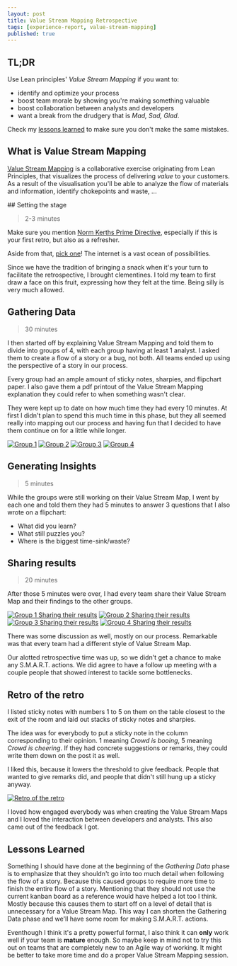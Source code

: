 ```yaml
---
layout: post
title: Value Stream Mapping Retrospective
tags: [experience-report, value-stream-mapping]
published: true
---
```

## TL;DR
Use Lean principles' _Value Stream Mapping_ if you want to:

* identify and optimize your process
* boost team morale by showing you're making something valuable
* boost collaboration between analysts and developers
* want a break from the drudgery that is _Mad, Sad, Glad_.

Check my [lessons learned](/2016/04/15/first-time-running-value-stream-mapping-retrospective/#lessons-learned) to make sure you don't make the same mistakes.

## What is Value Stream Mapping
[Value Stream Mapping](http://wall-skills.com/2014/value-stream-mapping/) is a collaborative exercise originating from Lean Principles, that visualizes the process of delivering _value_ to your customers. As a result of the visualisation you'll be able to analyze the flow of materials and information, identify chokepoints and waste, ...

​​## Setting the stage
> 2-3 minutes

Make sure you mention [Norm Kerths Prime Directive](http://martinfowler.com/bliki/PrimingPrimeDirective.html), especially if this is your first retro, but also as a refresher.

Aside from that, [pick one](http://www.plans-for-retrospectives.com/?id=1-2-3-18-22-31-32-36-42-43-46-52-59-70-76-81-82-84-85-90)! The internet is a vast ocean of possibilities.

Since we have the tradition of bringing a snack when it's your turn to facilitate the retrospective, I brought clementines. I told my team to first draw a face on this fruit, expressing how they felt at the time. Being silly is very much allowed.

## Gathering Data
> 30 minutes

I then started off by explaining Value Stream Mapping and told them to divide into groups of 4, with each group having at least 1 analyst. I asked them to create a flow of a story or a bug, not both. All teams ended up using the perspective of a story in our process.

Every group had an ample amount of sticky notes, sharpies, and flipchart paper. I also gave them a pdf printout of the Value Stream Mapping explanation they could refer to when something wasn't clear.

They were kept up to date on how much time they had every 10 minutes. At first I didn't plan to spend this much time in this phase, but they all seemed really into mapping out our process and having fun that I decided to have them continue on for a little while longer.

[![Group 1]({{site.url}}/public/assets/2016-04-15-first-time-running-value-stream-mapping-retrospective/Team1.jpg)]({{site.url}}/public/assets/2016-04-15-first-time-running-value-stream-mapping-retrospective/Team1.jpg)
[![Group 2]({{site.url}}/public/assets/2016-04-15-first-time-running-value-stream-mapping-retrospective/Team2.jpg)]({{site.url}}/public/assets/2016-04-15-first-time-running-value-stream-mapping-retrospective/Team2.jpg)
[![Group 3]({{site.url}}/public/assets/2016-04-15-first-time-running-value-stream-mapping-retrospective/Team3.jpg)]({{site.url}}/public/assets/2016-04-15-first-time-running-value-stream-mapping-retrospective/Team3.jpg)
[![Group 4]({{site.url}}/public/assets/2016-04-15-first-time-running-value-stream-mapping-retrospective/Team4.jpg)]({{site.url}}/public/assets/2016-04-15-first-time-running-value-stream-mapping-retrospective/Team4.jpg)

## Generating Insights
> 5 minutes

While the groups were still working on their Value Stream Map, I went by each one and told them they had 5 minutes to answer 3 questions that I also wrote on a flipchart:

* What did you learn?
* What still puzzles you?
* Where is the biggest time-sink/waste?

## Sharing results
> 20 minutes

After those 5 minutes were over, I had every team share their Value Stream Map and their findings to the other groups.

[![Group 1 Sharing their results]({{site.url}}/public/assets/2016-04-15-first-time-running-value-stream-mapping-retrospective/Team1_Sharing.jpg)]({{site.url}}/public/assets/2016-04-15-first-time-running-value-stream-mapping-retrospective/Team1_Sharing.jpg)
[![Group 2 Sharing their results]({{site.url}}/public/assets/2016-04-15-first-time-running-value-stream-mapping-retrospective/Team2_Sharing.jpg)]({{site.url}}/public/assets/2016-04-15-first-time-running-value-stream-mapping-retrospective/Team2_Sharing.jpg)
[![Group 3 Sharing their results]({{site.url}}/public/assets/2016-04-15-first-time-running-value-stream-mapping-retrospective/Team3_Sharing.jpg)]({{site.url}}/public/assets/2016-04-15-first-time-running-value-stream-mapping-retrospective/Team3_Sharing.jpg)
[![Group 4 Sharing their results]({{site.url}}/public/assets/2016-04-15-first-time-running-value-stream-mapping-retrospective/Team4_Sharing.jpg)]({{site.url}}/public/assets/2016-04-15-first-time-running-value-stream-mapping-retrospective/Team4_Sharing.jpg)

There was some discussion as well, mostly on our process. Remarkable was that every team had a different style of Value Stream Map.

Our alotted retrospective time was up, so we didn't get a chance to make any S.M.A.R.T. actions. We did agree to have a follow up meeting with a couple people that showed interest to tackle some bottlenecks.

## Retro of the retro
I listed sticky notes with numbers 1 to 5 on them on the table closest to the exit of the room and laid out stacks of sticky notes and sharpies.

The idea was for everybody to put a sticky note in the column corresponding to their opinion. 1 meaning _Crowd is booing_, 5 meaning _Crowd is cheering_. If they had concrete suggestions or remarks, they could write them down on the post it as well.

I liked this, because it lowers the threshold to give feedback. People that wanted to give remarks did, and people that didn't still hung up a sticky anyway.

[![Retro of the retro]({{site.url}}/public/assets/2016-04-15-first-time-running-value-stream-mapping-retrospective/Retro.jpg)]({{site.url}}/public/assets/2016-04-15-first-time-running-value-stream-mapping-retrospective/Retro.jpg)

I loved how engaged everybody was when creating the Value Stream Maps and I loved the interaction between developers and analysts. This also came out of the feedback I got.

## Lessons Learned<a name="lessons-learned">&nbsp;</a>

Something I should have done at the beginning of the _Gathering Data_ phase is to emphasize that they shouldn't go into too much detail when following the flow of a story. Because this caused groups to require more time to finish the entire flow of a story. Mentioning that they should not use the current kanban board as a reference would have helped a lot too I think. Mostly because this causes them to start off on a level of detail that is unnecessary for a Value Stream Map.
This way I can shorten the Gathering Data phase and we'll have some room for making S.M.A.R.T. actions.

Eventhough I think it's a pretty powerful format, I also think it can **only** work well if your team is **mature** enough. So maybe keep in mind not to try this out on teams that are completely new to an Agile way of working. It might be better to take more time and do a proper Value Stream Mapping session.